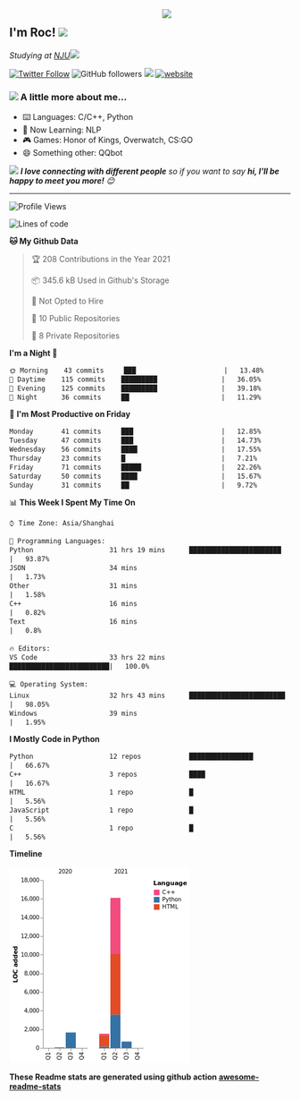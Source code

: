 <img align='right' src="https://media.giphy.com/media/M9gbBd9nbDrOTu1Mqx/giphy.gif" width="230">
<h2>I'm Roc! <img src="https://media.giphy.com/media/12oufCB0MyZ1Go/giphy.gif" width="50"></h2>
<p><em>Studying at <a href="http://www.nju.edu.cn">NJU</a><img src="https://media.giphy.com/media/WUlplcMpOCEmTGBtBW/giphy.gif" width="50"> 
</em></p>

[![Twitter Follow](https://img.shields.io/twitter/follow/Roc78862980?label=Follow)](https://twitter.com/intent/follow?screen_name=Roc78862980)
![GitHub followers](https://img.shields.io/github/followers/roc136?label=Follow&style=social)
![](https://visitor-badge.glitch.me/badge?page_id=Roc136.Roc136)
[![website](https://img.shields.io/badge/Website-46a2f1.svg?&style=flat-square&logo=Google-Chrome&logoColor=white&link=https://blog.roc136.top)](https://blog.roc136.top)
<!-- ![Waka Readme](https://github.com/anmol098/anmol098/workflows/Waka%20Readme/badge.svg) -->
<!-- [![Linkedin: anmol](https://img.shields.io/badge/-anmol-blue?style=flat-square&logo=Linkedin&logoColor=white&link=https://www.linkedin.com/in/anmol-p-singh/)](https://www.linkedin.com/in/anmol-p-singh/) -->

### <img src="https://media.giphy.com/media/VgCDAzcKvsR6OM0uWg/giphy.gif" width="50"> A little more about me...  

- ⌨️ Languages: C/C++, Python
- 🌱 Now Learning: NLP
- 🎮 Games: Honor of Kings, Overwatch, CS:GO
- 😄 Something other: QQbot

<img src="https://media.giphy.com/media/LnQjpWaON8nhr21vNW/giphy.gif" width="60"> <em><b>I love connecting with different people</b> so if you want to say <b>hi, I'll be happy to meet you more!</b> 😊</em>

---
<!--START_SECTION:waka-->
![Profile Views](http://img.shields.io/badge/Profile%20Views-0-blue)

![Lines of code](https://img.shields.io/badge/From%20Hello%20World%20I%27ve%20Written-20040%20lines%20of%20code-blue)

**🐱 My Github Data** 

> 🏆 208 Contributions in the Year 2021
 > 
> 📦 345.6 kB Used in Github's Storage 
 > 
> 🚫 Not Opted to Hire
 > 
> 📜 10 Public Repositories 
 > 
> 🔑 8 Private Repositories  
 > 
**I'm a Night 🦉** 

```text
🌞 Morning    43 commits     ███                      |   13.48% 
🌆 Daytime    115 commits    █████████                |   36.05% 
🌃 Evening    125 commits    █████████                |   39.18% 
🌙 Night      36 commits     ██                       |   11.29%

```
📅 **I'm Most Productive on Friday** 

```text
Monday       41 commits     ███                      |   12.85% 
Tuesday      47 commits     ███                      |   14.73% 
Wednesday    56 commits     ████                     |   17.55% 
Thursday     23 commits     █                        |   7.21% 
Friday       71 commits     █████                    |   22.26% 
Saturday     50 commits     ████                     |   15.67% 
Sunday       31 commits     ██                       |   9.72%

```


📊 **This Week I Spent My Time On** 

```text
⌚︎ Time Zone: Asia/Shanghai

💬 Programming Languages: 
Python                   31 hrs 19 mins      ███████████████████████  |   93.87% 
JSON                     34 mins                                      |   1.73% 
Other                    31 mins                                      |   1.58% 
C++                      16 mins                                      |   0.82% 
Text                     16 mins                                      |   0.8%

🔥 Editors: 
VS Code                  33 hrs 22 mins      █████████████████████████|   100.0%

💻 Operating System: 
Linux                    32 hrs 43 mins      ████████████████████████ |   98.05% 
Windows                  39 mins                                      |   1.95%

```

**I Mostly Code in Python** 

```text
Python                   12 repos            ████████████████         |   66.67% 
C++                      3 repos             ████                     |   16.67% 
HTML                     1 repo              █                        |   5.56% 
JavaScript               1 repo              █                        |   5.56% 
C                        1 repo              █                        |   5.56%

```


**Timeline**

![Chart not found](https://raw.githubusercontent.com/Roc136/Roc136/master/charts/bar_graph.png) 


<!--END_SECTION:waka-->

**These Readme stats are generated using github action [awesome-readme-stats](https://github.com/Roc136/waka-readme-stats)**
